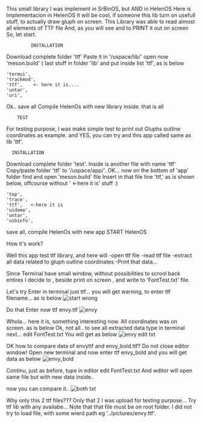 This small library I was implement in SrBinOS, but AND in HelenOS
Here is Implementacion in HelenOS
It will be cool, if someone this lib turn on usefull stuff, to actually draw gluph on screen.
This Library was able to read almost all elements of TTF file
And, as you will see and to PRINT it out on screen
 So, let start.
 
             INSTALLATION
 
 Download complete folder 'ttf' 
 Paste it in '/uspace/lib/'
 open now 'meson.build' ( last stuff in folder 'lib' and put inside list 'ttf', as is below

 	'termui',
	'trackmod',
	'ttf',    <- here it is....
	'untar',
	'uri',

 Ok.. save all
 Compile HelenOs with new library inside.
 that is all


        TEST

For testing purpose, I was make simple test
to print out Gluphs outline coordinates as example.
and YES, you can try and this app called same as lib 'ttf'.

      INSTALLATION
Download complete folder 'test'.
Inside is another file with name 'ttf'
Copy/paste folder 'ttf' to '/uspace/app/'.
OK... now on the bottom of 'app' folder find and open 'meson.build' file
Insert in that file line 'ttf,'   as is shown below, offcourse without ' <-here it is' stuff :)

	'top',
	'trace',
	'ttf',   <-here it is
	'uidemo',
	'untar',
	'usbinfo',
save all, compile HelenOs with new app
START HelenOS

How it's work?

Well this app test ttf library, and here will 
-open ttf file
-read ttf file
-extract all data related to gluph outline coordinates
-Print that data...

Since Terminal have small window, without possibilities to scrool back entires
I decide to , beside print on screen , and write to 'FontTest.txt' file.

Let's try
Enter in terminal just ttf... 
you will get warning, to enter ttf filename... as is below
![start wrong](https://github.com/user-attachments/assets/cad15571-fcc2-4b34-bf12-2e447e2904ee)

Do that
Enter now 
 ttf envy.ttf
![envy](https://github.com/user-attachments/assets/d2bfb150-3f96-4c93-8f2b-1fd400dbff46)

Whola... here it is, something interesting now. All coordinates was on screen. as is below
Ok, not all..
to see all extracted data type in terminal next...
edit FontTest.txt
You will get as below
![envy edit txt](https://github.com/user-attachments/assets/799e5c54-492d-4525-b24a-8964d76d4038)

OK how to compare data of envyttf and envy_bold.ttf?
Do not close editor window!
Open new terminal and now enter
ttf envy_bold
and you will get data as below 
![envy_bold](https://github.com/user-attachments/assets/b0845fbb-5b9b-4814-b346-575e8c6db9a0)

Continu, just as before, tupe in editor
edit FontTest.txt
And wditor will open same file but with new data inside..

now you can compare it.. 
![both txt](https://github.com/user-attachments/assets/44008347-3da2-4595-a270-b51efd4f0f3a)


Why only this 2 ttf files???
Only that 2 I was upload for testing purpose...
Try ttf lib with any availabe...
Note that that file must be on root folder.
I did not try to load file, with some wierd path eg '../pictures/envy.ttf'.






 
